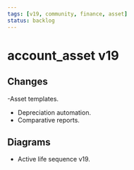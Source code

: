 ```yaml
---
tags: [v19, community, finance, asset]
status: backlog
---
```

# account_asset v19

## Changes
-Asset templates.
- Depreciation automation.
- Comparative reports.

## Diagrams
- Active life sequence v19.




